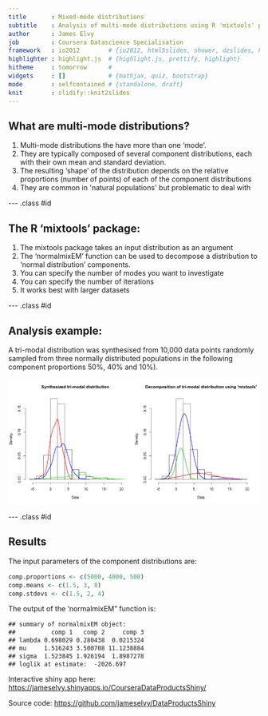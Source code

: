 ```yaml
---
title       : Mixed-mode distributions
subtitle    : Analysis of multi-mode distributions using R 'mixtools' package
author      : James Elvy
job         : Coursera Datascience Specialisation
framework   : io2012        # {io2012, html5slides, shower, dzslides, html5rocks, landslide, deck.js}
highlighter : highlight.js  # {highlight.js, prettify, highlight}
hitheme     : tomorrow      # 
widgets     : []            # {mathjax, quiz, bootstrap}
mode        : selfcontained # {standalone, draft}
knit        : slidify::knit2slides
---
```


## What are multi-mode distributions?
1.	Multi-mode distributions the have more than one ‘mode’.  
2.	They are typically composed of several component distributions, each with their own mean and standard deviation.
3.	The resulting ‘shape’ of the distribution depends on the relative proportions (number of points) of each of the component distributions
4.	They are common in 'natural populations' but problematic to deal with

--- .class #id 

## The R ‘mixtools’ package:
1.	The mixtools package takes an input distribution as an argument
2.	The ‘normalmixEM’ function can be used to decompose a distribution to ‘normal distribution’ components.
3.	You can specify the number of modes you want to investigate
4.	You can specify the number of iterations
5.	It works best with larger datasets

--- .class #id 

## Analysis example:

A tri-modal distribution was synthesised from 10,000 data points randomly sampled from three normally distributed populations in the following component proportions 50%, 40% and 10%).

![plot of chunk unnamed-chunk-2](assets/fig/unnamed-chunk-2-1.png)

--- .class #id 

## Results
The input parameters of the component distributions are:

```r
comp.proportions <- c(5000, 4000, 500)
comp.means <- c(1.5, 3, 8)
comp.stdevs <- c(1.5, 2, 4)
```
The output of the ‘normalmixEM” function is:

```
## summary of normalmixEM object:
##          comp 1   comp 2     comp 3
## lambda 0.698029 0.280438  0.0215324
## mu     1.516243 3.500708 11.1238884
## sigma  1.523845 1.926194  1.8987278
## loglik at estimate:  -2026.697
```
Interactive shiny app here: https://jameselvy.shinyapps.io/CourseraDataProductsShiny/

Source code: https://github.com/jameselvy/DataProductsShiny
